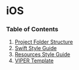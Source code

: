 # iOS

### Table of Contents

1. [Project Folder Structure](https://github.com/mobillium/iOS-Guidelines/blob/master/project-folder-structure.md)
2. [Swift Style Guide](https://github.com/mobillium/iOS-Guidelines/blob/master/swift-guideline.md)
3. [Resources Style Guide](https://github.com/mobillium/iOS-Guidelines/blob/master/resource-naming-guideline.md)
4. [VIPER Template](https://github.com/mobillium/iOS-Guidelines/tree/master/Viper%20Module.xctemplate)

